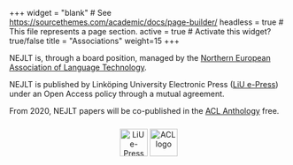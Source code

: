 +++
widget = "blank"  # See https://sourcethemes.com/academic/docs/page-builder/
headless = true  # This file represents a page section.
active = true  # Activate this widget? true/false
title = "Associations"
weight=15
+++



NEJLT is, through a board position, managed by the [Northern European Association of Language Technology](http://omilia.uio.no/nealt/). 

NEJLT is published by Linköping University Electronic Press ([LiU e-Press](https://www.ep.liu.se/index.en.asp)) under an Open Access policy through a mutual agreement.

From 2020, NEJLT papers will be co-published in the [ACL Anthology](https://aclweb.org/anthology/) free.

<div style="text-align:center">
	<img alt="LiU e-Press" src="/img/liu-epress.png" style="height:50px; margin:10px auto; display: inline-block;" />
	<img alt="ACL logo" src="/img/acl.png" style="height:50px; margin:10px auto; display: inline-block;" />
</c>